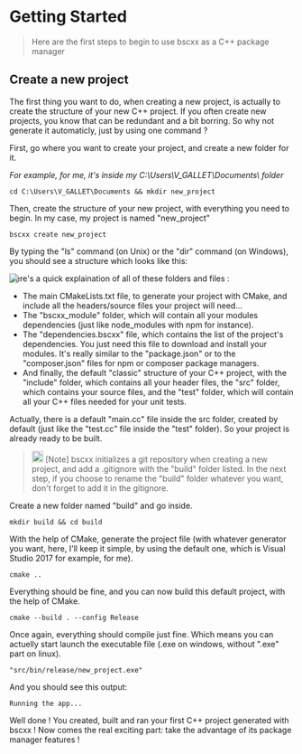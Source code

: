 # Getting Started
> Here are the first steps to begin to use bscxx as a C++ package manager

## Create a new project

The first thing you want to do, when creating a new project, is actually to create the structure of your new C++ project.
If you often create new projects, you know that can be redundant and a bit borring. So why not generate it automaticly, just by using one command ?

First, go where you want to create your project, and create a new folder for it.

*For example, for me, it's inside my C:\Users\V_GALLET\Documents\ folder*
```shell
cd C:\Users\V_GALLET\Documents && mkdir new_project
```

Then, create the structure of your new project, with everything you need to begin.
In my case, my project is named "new_project"
```shell
bscxx create new_project
```

By typing the "ls" command (on Unix) or the "dir" command (on Windows), you should see a structure which looks like this:
<div style="position:absolute; width:100%; height:100%">
  <img src="http://gamedevpex.com/bscxx/bscxx_structure.png"/>
</div>

Here's a quick explaination of all of these folders and files :
* The main CMakeLists.txt file, to generate your project with CMake, and include all the headers/source files your project will need...
* The "bscxx_module" folder, which will contain all your modules dependencies (just like node_modules with npm for instance).
* The "dependencies.bscxx" file, which contains the list of the project's dependencies. You just need this file to download and install your modules. It's really similar to the "package.json" or to the "composer.json" files for npm or composer package managers.
* And finally, the default "classic" structure of your C++ project, with the "include" folder, which contains all your header files, the "src" folder, which contains your source files, and the "test" folder, which will contain all your C++ files needed for your unit tests.

Actually, there is a default "main.cc" file inside the src folder, created by default (just like the "test.cc" file inside the "test" folder).
So your project is already ready to be built.

<blockquote>
<p><g-emoji class="g-emoji" alias="bulb" fallback-src="https://assets-cdn.github.com/images/icons/emoji/unicode/1f4a1.png" ios-version="6.0"><img class="emoji" alt="bulb" height="20" width="20" src="https://assets-cdn.github.com/images/icons/emoji/unicode/1f4a1.png"></g-emoji> [Note] bscxx initializes a git repository when creating a new project, and add a .gitignore with the "build" folder listed. In the next step, if you choose to rename the "build" folder whatever you want, don't forget to add it in the gitignore.
</p>
</blockquote>

Create a new folder named "build" and go inside.
```shell
mkdir build && cd build
```

With the help of CMake, generate the project file (with whatever generator you want, here, I'll keep it simple, by using the default one, which is Visual Studio 2017 for example, for me).
```shell
cmake ..
```

Everything should be fine, and you can now build this default project, with the help of CMake.
```shell
cmake --build . --config Release
```

Once again, everything should compile just fine. Which means you can actuelly start launch the executable file (.exe on windows, without ".exe" part on linux).
```shell
"src/bin/release/new_project.exe"
```

And you should see this output:
```shell
Running the app...
```

Well done ! You created, built and ran your first C++ project generated with bscxx !
Now comes the real exciting part: take the advantage of its package manager features !
